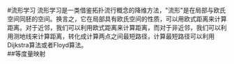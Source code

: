 #流形学习
流形学习是一类借鉴拓扑流行概念的降维方法，"流形"是在局部与欧氏空间同胚的空间。换言之，它在局部具有欧氏空间的性质，可以用欧式距离来计算距离。对于近邻，我们可以利用欧式距离来计算距离，而对于非近邻，我们可以利用测地线来计算距离，转化成计算两点之间最短路径，计算最短路径可以利用Dijkstra算法或者Floyd算法。  
##等度量映射
